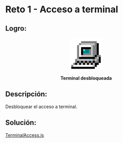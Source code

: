 # Reto 1 - Acceso a terminal

## Logro:
<p align="center">
  <img src="../Images/old_pc.png" title="Old pc icon" alt="Old pc icon" height="100px">
</p>
<p align="center">
  <b>Terminal desbloqueada</b>
</p>

## Descripción:
Desbloquear el acceso a terminal.

## Solución:
[TerminalAccess.js](TerminalAccess.js "TerminalAccess.js")